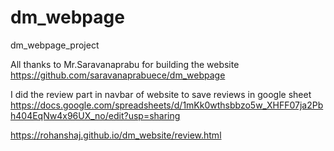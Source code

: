 # dm_webpage
dm_webpage_project

All thanks to Mr.Saravanaprabu  for building the website https://github.com/saravanaprabuece/dm_webpage

I did the review part in navbar of website to save reviews in google sheet https://docs.google.com/spreadsheets/d/1mKk0wthsbbzo5w_XHFF07ja2Pbh404EqNw4x96UX_no/edit?usp=sharing

https://rohanshaj.github.io/dm_website/review.html
